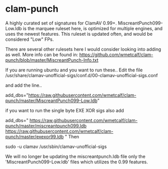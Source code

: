 # clam-punch

A highly curated set of signatures for ClamAV 0.99+. MiscreantPunch099-Low.ldb is the marquee ruleset here, is optimized for multiple engines, and uses the newest features. This ruleset is updated often, and would be considered "Low" FPs. 

There are several other rulesets here I would consider looking into adding as well. More info can be found in: https://github.com/wmetcalf/clam-punch/blob/master/MiscreantPunch-Info.txt

If you are running ubuntu and you want to run these..
Edit the file /usr/share/clamav-unofficial-sigs/conf.d/00-clamav-unofficial-sigs.conf

and add the line..

add_dbs="https://raw.githubusercontent.com/wmetcalf/clam-punch/master/MiscreantPunch099-Low.ldb"

if you want to run the single byte EXE XOR sigs also add 

add_dbs="
https://raw.githubusercontent.com/wmetcalf/clam-punch/master/miscreantpunch099.ldb
https://raw.githubusercontent.com/wmetcalf/clam-punch/master/exexor99.ldb
"
Then

sudo -u clamav /usr/sbin/clamav-unofficial-sigs

We will no longer be updating the miscreantpunch.ldb file only the 'MiscreantPunch099-Low.ldb' files which utilizes the 0.99 features.
